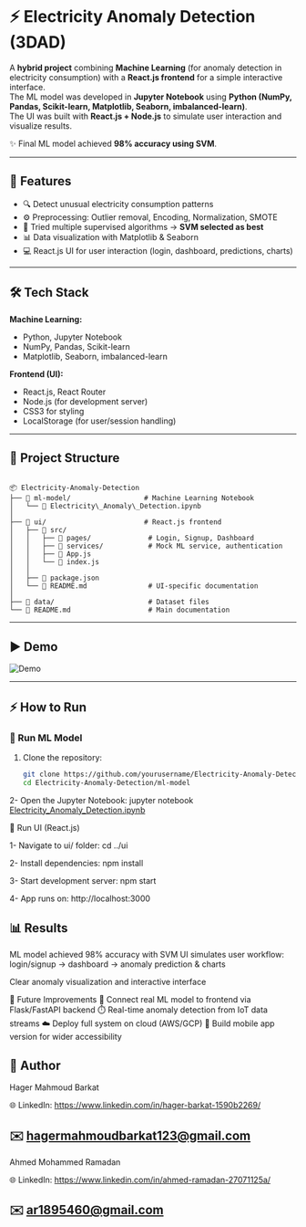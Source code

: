 # ⚡ Electricity Anomaly Detection (3DAD)

A **hybrid project** combining **Machine Learning** (for anomaly detection in electricity consumption) with a **React.js frontend** for a simple interactive interface.  
The ML model was developed in **Jupyter Notebook** using **Python (NumPy, Pandas, Scikit-learn, Matplotlib, Seaborn, imbalanced-learn)**.  
The UI was built with **React.js + Node.js** to simulate user interaction and visualize results.  

✨ Final ML model achieved **98% accuracy using SVM**.  

---

## 🚀 Features
- 🔍 Detect unusual electricity consumption patterns  
- ⚙️ Preprocessing: Outlier removal, Encoding, Normalization, SMOTE  
- 🤖 Tried multiple supervised algorithms → **SVM selected as best**  
- 📊 Data visualization with Matplotlib & Seaborn  
- 💻 React.js UI for user interaction (login, dashboard, predictions, charts)  

---

## 🛠️ Tech Stack
**Machine Learning:**  
- Python, Jupyter Notebook  
- NumPy, Pandas, Scikit-learn  
- Matplotlib, Seaborn, imbalanced-learn  

**Frontend (UI):**  
- React.js, React Router  
- Node.js (for development server)  
- CSS3 for styling  
- LocalStorage (for user/session handling)  

---

## 📂 Project Structure

```

📦 Electricity-Anomaly-Detection
├── 📂 ml-model/                  # Machine Learning Notebook
│   └── 📜 Electricity\_Anomaly\_Detection.ipynb
│
├── 📂 ui/                        # React.js frontend
│   ├── 📂 src/
│   │   ├── 📂 pages/              # Login, Signup, Dashboard
│   │   ├── 📂 services/           # Mock ML service, authentication
│   │   ├── 📜 App.js
│   │   └── 📜 index.js
│   │
│   ├── 📜 package.json
│   └── 📜 README.md               # UI-specific documentation
│
├── 📂 data/                       # Dataset files
└── 📜 README.md                   # Main documentation

```

---

## ▶️ Demo
![Demo](assets/demo.gif)

---

## ⚡ How to Run

### 🔹 Run ML Model
1. Clone the repository:
   ```bash
   git clone https://github.com/yourusername/Electricity-Anomaly-Detection.git
   cd Electricity-Anomaly-Detection/ml-model

2- Open the Jupyter Notebook:
jupyter notebook [Electricity_Anomaly_Detection.ipynb](https://drive.google.com/file/d/1xt3NPf7dyZnVOIT5zuk0e0fV1dV7518y/view?usp=sharing)

🔹 Run UI (React.js)

1- Navigate to ui/ folder:
cd ../ui

2- Install dependencies:
npm install

3- Start development server:
npm start

4- App runs on: http://localhost:3000

## 📊 Results
ML model achieved 98% accuracy with SVM
UI simulates user workflow: login/signup → dashboard → anomaly prediction & charts

Clear anomaly visualization and interactive interface

📌 Future Improvements
📡 Connect real ML model to frontend via Flask/FastAPI backend
⏱️ Real-time anomaly detection from IoT data streams
☁️ Deploy full system on cloud (AWS/GCP)
📱 Build mobile app version for wider accessibility

## 👤 Author
Hager Mahmoud Barkat

🌐 LinkedIn: https://www.linkedin.com/in/hager-barkat-1590b2269/ 

✉️ hagermahmoudbarkat123@gmail.com
--

Ahmed Mohammed Ramadan

🌐 LinkedIn: https://www.linkedin.com/in/ahmed-ramadan-27071125a/ 

✉️ ar1895460@gmail.com
---
